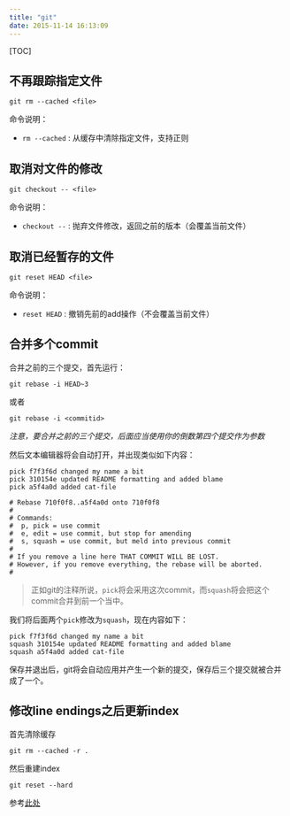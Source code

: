 ```yaml
---
title: "git"
date: 2015-11-14 16:13:09
---
```

[TOC]

## 不再跟踪指定文件

```
git rm --cached <file>
```

命令说明：

- `rm --cached` : 从缓存中清除指定文件，支持正则

## 取消对文件的修改

```
git checkout -- <file>
```

命令说明：

- `checkout --` : 抛弃文件修改，返回之前的版本（会覆盖当前文件）

## 取消已经暂存的文件

```
git reset HEAD <file>
```

命令说明：

- `reset HEAD` : 撤销先前的add操作（不会覆盖当前文件）

## 合并多个commit

合并之前的三个提交，首先运行：

```
git rebase -i HEAD~3
```

或者

```
git rebase -i <commitid>
```

*注意，要合并之前的三个提交，后面应当使用你的倒数第四个提交作为参数*

然后文本编辑器将会自动打开，并出现类似如下内容：
```
pick f7f3f6d changed my name a bit
pick 310154e updated README formatting and added blame
pick a5f4a0d added cat-file

# Rebase 710f0f8..a5f4a0d onto 710f0f8
#
# Commands:
#  p, pick = use commit
#  e, edit = use commit, but stop for amending
#  s, squash = use commit, but meld into previous commit
#
# If you remove a line here THAT COMMIT WILL BE LOST.
# However, if you remove everything, the rebase will be aborted.
#
```

> 正如git的注释所说，`pick`将会采用这次commit，而`squash`将会把这个commit合并到前一个当中。

我们将后面两个`pick`修改为`squash`，现在内容如下：

```
pick f7f3f6d changed my name a bit
squash 310154e updated README formatting and added blame
squash a5f4a0d added cat-file
```

保存并退出后，git将会自动应用并产生一个新的提交，保存后三个提交就被合并成了一个。

## 修改line endings之后更新index

首先清除缓存
```
git rm --cached -r .
```

然后重建index
```
git reset --hard
```

参考[此处](https://help.github.com/articles/dealing-with-line-endings/#refreshing-a-repository-after-changing-line-endings)

